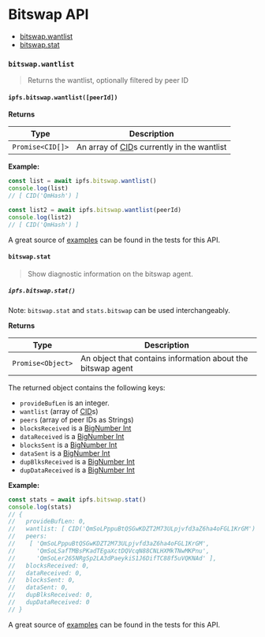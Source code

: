 # Bitswap API

* [bitswap.wantlist](#bitswapwantlist)
* [bitswap.stat](#bitswapstat)

### `bitswap.wantlist`

> Returns the wantlist, optionally filtered by peer ID

#### `ipfs.bitswap.wantlist([peerId])`

**Returns**

| Type | Description |
| -------- | -------- |
| `Promise<CID[]>` | An array of [CID][cid]s currently in the wantlist |

**Example:**

```JavaScript
const list = await ipfs.bitswap.wantlist()
console.log(list)
// [ CID('QmHash') ]

const list2 = await ipfs.bitswap.wantlist(peerId)
console.log(list2)
// [ CID('QmHash') ]
```

A great source of [examples][] can be found in the tests for this API.

#### `bitswap.stat`

> Show diagnostic information on the bitswap agent.

##### `ipfs.bitswap.stat()`

Note: `bitswap.stat` and `stats.bitswap` can be used interchangeably.

**Returns**

| Type | Description |
| -------- | -------- |
| `Promise<Object>` | An object that contains information about the bitswap agent |

The returned object contains the following keys:

- `provideBufLen` is an integer.
- `wantlist` (array of [CID][cid]s)
- `peers` (array of peer IDs as Strings)
- `blocksReceived` is a [BigNumber Int][1]
- `dataReceived` is a [BigNumber Int][1]
- `blocksSent` is a [BigNumber Int][1]
- `dataSent` is a [BigNumber Int][1]
- `dupBlksReceived` is a [BigNumber Int][1]
- `dupDataReceived` is a [BigNumber Int][1]

**Example:**

```JavaScript
const stats = await ipfs.bitswap.stat()
console.log(stats)
// {
//   provideBufLen: 0,
//   wantlist: [ CID('QmSoLPppuBtQSGwKDZT2M73ULpjvfd3aZ6ha4oFGL1KrGM') ],
//   peers:
//    [ 'QmSoLPppuBtQSGwKDZT2M73ULpjvfd3aZ6ha4oFGL1KrGM',
//      'QmSoLSafTMBsPKadTEgaXctDQVcqN88CNLHXMkTNwMKPnu',
//      'QmSoLer265NRgSp2LA3dPaeykiS1J6DifTC88f5uVQKNAd' ],
//   blocksReceived: 0,
//   dataReceived: 0,
//   blocksSent: 0,
//   dataSent: 0,
//   dupBlksReceived: 0,
//   dupDataReceived: 0
// }
```

A great source of [examples][] can be found in the tests for this API.

[1]: https://github.com/MikeMcl/bignumber.js/
[examples]: https://github.com/ipfs/interface-ipfs-core/blob/master/src/bitswap
[cid]: https://www.npmjs.com/package/cids
